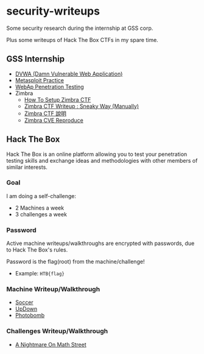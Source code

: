 # security-writeups

Some security research during the internship at GSS corp.

Plus some writeups of Hack The Box CTFs in my spare time.

## GSS Internship

- [DVWA (Damn Vulnerable Web Application)](./gss/DVWA.md)
- [Metasploit Practice](./gss/metasploit.md)
- [WebAp Penetration Testing](./gss/WebAp-PT.md)
- Zimbra
  - [How To Setup Zimbra CTF](https://medium.com/@opabravo/frist-time-deploying-a-ctf-challenge-c13871d45970)
  - [Zimbra CTF Writeup : Sneaky Way (Manually)](https://medium.com/@opabravo/zimbra-ctf-writeup-manually-6afe91be52a0)
  - [Zimbra CTF 說明](./gss/Zimbra-CTF-Intro.pdf)
  - [Zimbra CVE Reproduce](./gss/Zimbra.pdf)

## Hack The Box

Hack The Box is an online platform allowing you to test your penetration testing skills and exchange ideas and methodologies with other members of similar interests.

### Goal

I am doing a self-challenge:

- 2 Machines a week
- 3 challenges a week

### Password

Active machine writeups/walkthroughs are encrypted with passwords, due to Hack The Box's rules.

Password is the flag(root) from the machine/challenge!

- Example: `HTB{flag}`

### Machine Writeup/Walkthrough

- [Soccer](./htb/Machines/Soccer.pdf)
- [UpDown](./htb/Machines/UpDown.pdf)
- [Photobomb](./htb/Machines/Photobomb.pdf)

### Challenges Writeup/Walkthrough

- [A Nightmare On Math Street](./htb/Challenges/A-Nightmare-On-Math-Street.pdf)
